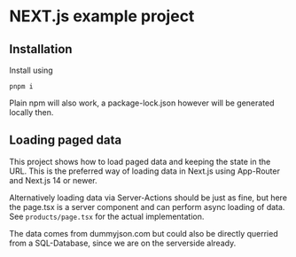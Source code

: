 
# NEXT.js example project

## Installation

Install using

```
pnpm i
```

Plain npm will also work, a package-lock.json however will be generated locally then.

## Loading paged data

This project shows how to load paged data and keeping the state in the URL. This is the preferred
way of loading data in Next.js using App-Router and Next.js 14 or newer.

Alternatively loading data via Server-Actions should be just as fine, but here the page.tsx is a 
server component and can perform async loading of data. See ```products/page.tsx``` for the actual implementation.

The data comes from dummyjson.com but could also be directly querried from a SQL-Database, since we are on the
serverside already.
